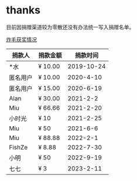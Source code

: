 # thanks
目前因捐赠渠道较为零散还没有办法统一写入捐赠名单。

[炸毛获奖情况](https://github.com/zhamao-robot/thanks/blob/master/reward.md)

| 捐款人 | 捐款金额 | 捐款时间 |
| --- | --- | --- |
| \*水 | ¥ 10.00 | 2019-10-24 |
| 匿名用户 | ¥ 10.00 | 2020-4-10 |
| 匿名用户 | ¥ 15.00 | 2020-6-19 |
| Alan | ¥ 30.00 | 2021-2-2 |
| Miu | ¥ 66.66 | 2021-2-20 |
| 小时光 | ¥ 10 | 2021-2-25 |
| Miu | ¥ 50 | 2021-6-6 |
| Miu | ¥ 88.88 | 2022-2-1 |
| FishZe | ¥ 8.88 | 2022-7-30 |
| 小明 | ¥ 50 | 2022-9-19 |
| 七七 | ¥ 3 | 2023-2-11 |
